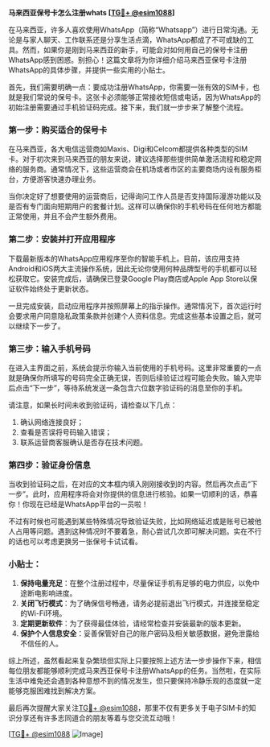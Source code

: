 **马来西亚保号卡怎么注册whats [[TG💪+ @esim1088](https://t.me/s/esim1088)]**

在马来西亚，许多人喜欢使用WhatsApp（简称“Whatsapp”）进行日常沟通。无论是与家人聊天、工作联系还是分享生活点滴，WhatsApp都成了不可或缺的工具。然而，如果你是刚到马来西亚的新手，可能会对如何用自己的保号卡注册WhatsApp感到困惑。别担心！这篇文章将为你详细介绍马来西亚保号卡注册WhatsApp的具体步骤，并提供一些实用的小贴士。

首先，我们需要明确一点：要成功注册WhatsApp，你需要一张有效的SIM卡，也就是我们常说的保号卡。这张卡必须能够正常接收短信或电话，因为WhatsApp的初始注册需要通过手机验证码完成。接下来，我们就一步步来了解整个流程。

### 第一步：购买适合的保号卡

在马来西亚，各大电信运营商如Maxis、Digi和Celcom都提供各种类型的SIM卡。对于初次来到马来西亚的朋友来说，建议选择那些提供简单激活流程和稳定网络的服务商。通常情况下，这些运营商会在机场或者市区的主要商场内设有服务柜台，方便游客快速办理业务。

当你决定好了想要使用的运营商后，记得询问工作人员是否支持国际漫游功能以及是否有专门面向短期用户的套餐计划。这样可以确保你的手机号码在任何地方都能正常使用，并且不会产生额外费用。

### 第二步：安装并打开应用程序

下载最新版本的WhatsApp应用程序至你的智能手机上。目前，该应用支持Android和iOS两大主流操作系统，因此无论你使用何种品牌型号的手机都可以轻松获取它。安装完成后，请确保已登录Google Play商店或Apple App Store以保证软件始终处于更新状态。

一旦完成安装，启动应用程序并按照屏幕上的指示操作。通常情况下，首次运行时会要求用户同意隐私政策条款并创建个人资料信息。完成这些基本设置之后，就可以继续下一步了。

### 第三步：输入手机号码

在进入主界面之前，系统会提示你输入当前使用的手机号码。这里非常重要的一点就是确保你所填写的号码完全正确无误，否则后续验证过程可能会失败。输入完毕后点击“下一步”，等待系统发送一条包含六位数字验证码的消息至你的手机。

请注意，如果长时间未收到验证码，请检查以下几点：
1. 确认网络连接良好；
2. 查看是否误将号码输入错误；
3. 联系运营商客服确认是否存在技术问题。

### 第四步：验证身份信息

当收到验证码之后，在对应的文本框内填入刚刚接收到的内容。然后再次点击“下一步”。此时，应用程序将会对你提供的信息进行核验。如果一切顺利的话，恭喜你！你现在已经是WhatsApp平台的一员啦！

不过有时候也可能遇到某些特殊情况导致验证失败，比如网络延迟或是账号已被他人占用等问题。遇到这种情况时不要着急，耐心尝试几次即可解决问题。实在不行的话也可以考虑更换另一张保号卡试试看。

### 小贴士：

1. **保持电量充足**：在整个注册过程中，尽量保证手机有足够的电力供应，以免中途断电影响进度。
2. **关闭飞行模式**：为了确保信号畅通，请务必提前退出飞行模式，并连接至稳定的Wi-Fi环境。
3. **定期更新软件**：为了获得最佳体验，请经常检查并安装最新的版本更新。
4. **保护个人信息安全**：妥善保管好自己的账户密码及相关敏感数据，避免泄露给不信任的人。

综上所述，虽然看起来复杂繁琐但实际上只要按照上述方法一步步操作下来，相信每位朋友都能够顺利完成马来西亚保号卡注册WhatsApp的任务。当然啦，在实际生活中难免还会遇到各种意想不到的情况发生，但只要保持冷静乐观的态度就一定能够克服困难找到解决方案。

最后再次提醒大家关注[TG💪+ @esim1088](https://t.me/s/esim1088)，那里不仅有更多关于电子SIM卡的知识分享还有许多志同道合的朋友等着与您交流互动哦！

[[TG💪+ @esim1088](https://t.me/s/esim1088) ![Image](https://i.postimg.cc/4NQfJmqS/Snipaste-2025-05-13-00-14-12.png)]